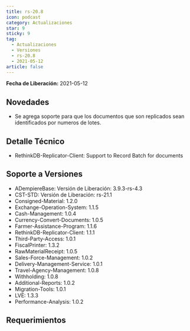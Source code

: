 ```yaml
---
title: rs-20.8
icon: podcast
category: Actualizaciones
star: 9
sticky: 9
tag:
  - Actualizaciones
  - Versiones
  - rs-20.8
  - 2021-05-12
article: false
---
```


**Fecha de Liberación:** 2021-05-12

## Novedades

- Se agrega soporte para que los documentos que son replicados sean identificados por numeros de lotes.

## Detalle Técnico

- RethinkDB-Replicator-Client: Support to Record Batch for documents

## Soporte a Versiones

- ADempiereBase: Versión de Liberación: 3.9.3-rs-4.3
- CST-STD: Versión de Liberación: rs-21.1
- Consigned-Material: 1.2.0
- Exchange-Operation-System: 1.1.5
- Cash-Management: 1.0.4
- Currency-Convert-Documents: 1.0.5
- Farmer-Assistance-Program: 1.1.6
- RethinkDB-Replicator-Client: 1.1.1
- Third-Party-Access: 1.0.1
- FiscalPrinter: 1.3.2
- RawMaterialReceipt: 1.0.5
- Sales-Force-Management: 1.0.2
- Delivery-Management-Service: 1.0.1
- Travel-Agency-Management: 1.0.8
- Withholding: 1.0.8
- Additional-Reports: 1.0.2
- Migration-Tools: 1.0.1
- LVE: 1.3.3
- Performance-Analysis: 1.0.2

## Requerimientos
